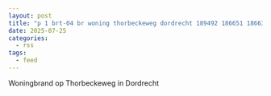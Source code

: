 ```yaml
---
layout: post
title: "p 1 brt-04 br woning thorbeckeweg dordrecht 189492 186651 186631 186531"
date: 2025-07-25
categories: 
  - rss
tags: 
  - feed
---
```


Woningbrand op Thorbeckeweg in Dordrecht
